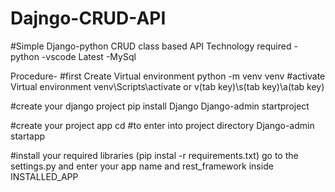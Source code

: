 # Dajngo-CRUD-API
#Simple Django-python CRUD class based API 
Technology required 
-python
-vscode Latest
-MySql

Procedure-
#first Create Virtual environment 
python -m venv venv 
#activate Virtual environment
venv\Scripts\activate or v(tab key)\s(tab key)\a(tab key)

#create your django project
pip install Django
Django-admin startproject<space><project name>

#create your project app
cd <project name> #to enter into project directory
Django-admin startapp<space><app name>

#install your required libraries (pip instal -r requirements.txt)
go to the settings.py and enter your app name and rest_framework inside INSTALLED_APP



